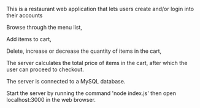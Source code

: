 This is a restaurant web application that lets users create and/or login into their accounts

Browse through the menu list,

Add items to cart,

Delete, increase or decrease the quantity of items in the cart,

The server calculates the total price of items in the cart, after which the user can proceed to checkout.

The server is connected to a MySQL database.


Start the server by running the command 'node index.js' then open localhost:3000 in the web browser.
